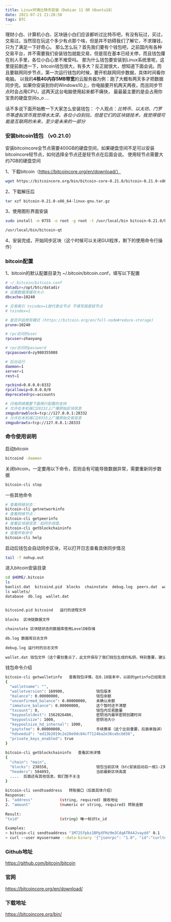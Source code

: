 ```yaml
---
title: Linux环境比特币安装（Debian 11 OR Ubuntu18）
date: 2021-07-21 21:28:58
tags: BTC
---
```


理财小白、计算机小白、区块链小白们应该都听过比特币吧，有没有玩过，买过，交易过。当然现在玩这个多少有点那个啥，但是并不妨碍我们了解它，不求赚钱，只为了满足一下好奇心。
那么怎么玩？首先我们要有个钱包吧，之前国内有各种交易平台，并不需要我们安装钱包就能交易，但是现在基本已经关停，而且钱包攥在别人手里，各位小白心里不难受吗。
那为什么钱包要安装到Linux系统里呢，这里提前剧透一下，bitcoin钱包很大，有多大？反正就很大，想知道下面会说。而且要联网同步节点，第一次运行钱包的时候，要开机联网同步数据，具体时间看你电脑。
以我的**4核4G内存5MB带宽**的云服务器为例：跑了大概有两天多才把数据同步完。如果你安装到你的Windows10上，你电脑要开机两天两夜，而且同步节点时会占用CPU，这两天这台电脑使用起来都不痛快，
最最最主要的是会占用你宝贵的硬盘空间o_o ...

话不多说下面开始教一下大家怎么安装钱包：
个人观点：*比特币、以太坊、门罗币等虚拟货币我觉得水太深，各位小白别玩，但是它们的区块链技术，我觉得很可能是互联网的未来，至少是未来的一部分*

<!-- more -->

### 安装bitcoin钱包 （v0.21.0）
安装bitcoincore全节点需要400GB的硬盘空间，如果硬盘空间不足可以安装bitcoincore轻节点，如何选择全节点还是轻节点在后面会说。
使用轻节点需要大约7GB的硬盘空间

1、下载bitcoin（https://bitcoincore.org/en/download/）
``` bash
wget https://bitcoincore.org/bin/bitcoin-core-0.21.0/bitcoin-0.21.0-x86_64-linux-gnu.tar.gz
```

2、下载解压后
``` bash
tar xzf bitcoin-0.21.0-x86_64-linux-gnu.tar.gz
```

3、使用图形界面安装
``` bash
sudo install -m 0755 -o root -g root -t /usr/local/bin bitcoin-0.21.0/bin/*
```
``` bash
/usr/local/bin/bitcoin-qt
```

4、安装完成，开始同步区块（这个时候可以关闭GUI程序，剩下的使用命令行操作）

### bitcoin配置

1、bitcoin的默认配置目录为 ~/.bitcoin/bitcoin.conf，填写以下配置
``` bash
# ~/.bitcoin/bitcoin.conf
datadir=/opt/btc/datadir
# 设置数据库缓存大小
dbcache=10240

# 交易索引 txindex=1就代表全节点 不填写就是轻节点
# txindex=1

# 是否开启修剪模式 (https://bitcoin.org/en/full-node#reduce-storage)
prune=10240

# rpc访问的user
rpcuser=zhaoyang

# rpc访问的password
rpcpassword=zy980355088

# 后台运行
daemon=1
server=1
rest=1

rpcbind=0.0.0.0:8332
rpcallowip=0.0.0.0/0
deprecatedrpc=accounts

# 闪电网络需要下面两行配置的支持
# 允许在本机端口28332上广播原始区块信息
zmqpubrawblock=tcp://127.0.0.1:28332
# 允许在本机端口28333上广播原始交易信息
zmqpubrawtx=tcp://127.0.0.1:28333
```

### 命令使用说明

启动bitcoin
``` bash
bitcoind -daemon
```

关闭bitcoin，一定要用以下命令，否则会有可能导致数据异常，需要重新同步数据
``` bash
bitcoin-cli stop
```

一些其他命令
``` bash
# 查看网络状态：
bitcoin-cli getnetworkinfo
# 查看网络节点：
bitcoin-cli getpeerinfo
# 查看区块链信息：如同步进度、
bitcoin-cli getblockchaininfo
# 查看所有命令
bitcoin-cli help
```

启动后钱包会自动同步区块，可以打开日志查看具体同步情况
``` bash
tail -f nohup.out
```

进入bitcoin安装目录
``` bash
cd $HOME/.bitcoin
ls
banlist.dat  bitcoind.pid  blocks  chainstate  debug.log  peers.dat  wallets
ls wallets/
database  db.log  wallet.dat
```
``` bash

bitcoind.pid bitcoind   运行的进程文件
 
blocks  区块链数据文件
 
chainstate 区块链状态的数据库使用LevelDB存储
 
db.log 数据库日志文件
 
debug.log 运行时的日志文件
 
wallet.dat 钱包文件（这个要划重点了，此文件保存了我们钱包生成的私钥，特别重要，建议通过编写shell脚本或者使用后台程序每天做个备份）
```

钱包命令介绍
``` bash
bitcoin-cli getwalletinfo   查看钱包详情，在0.18版本中，以前的getinfo已经取消
{
  "walletname": "",
  "walletversion": 169900,              钱包版本
  "balance": 0.00000000,                钱包余额
  "unconfirmed_balance": 0.00000000,    未确认余额
  "immature_balance": 0.00000000,       这个暂时还不清楚
  "txcount": 0,                         钱包内交易数量
  "keypoololdest": 1562826486,          密钥池内最早密钥创建时间
  "keypoolsize": 1000,                  密钥池大小
  "keypoolsize_hd_internal": 1000,
  "paytxfee": 0.00000000,               手续费率（这个比较重要，后面单独讲）
  "hdseedid": "ed13b2019c2e28e9dc84cf7124ba2e36cebcb656",
  "private_keys_enabled": true
}
 
bitcoin-cli getblockchaininfo   查看区块详情
{
  "chain": "main",
  "blocks": 238558,                     钱包当前区块（btc安装启动后一般1-2天可以同步到最新区块高度）
  "headers": 584893,                    当前最新区块高度
  ....  后面还有其他信息，我们暂不关注
}
 
bitcoin-cli sendtoaddress   转账接口（后面具体介绍）
Response:
1. "address"            (string, required) 接收地址
2. "amount"             (numeric or string, required) 转账金额
 
Result:
"txid"                  (string) 唯一标识tx_id
 
Examples:
> bitcoin-cli sendtoaddress "1M72Sfpbz1BPpXFHz9m3CdqATR44Jvaydd" 0.1
> curl --user myusername --data-binary '{"jsonrpc": "1.0", "id":"curltest", "method": "sendtoaddress", "params": ["1M72Sfpbz1BPpXFHz9m3CdqATR44Jvaydd", 0.1] }' -H 'content-type: text/plain;' http://127.0.0.1:8332/
```

### Github地址
https://github.com/bitcoin/bitcoin

### 官网
https://bitcoincore.org/en/download/

### 下载地址
https://bitcoincore.org/bin/
